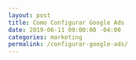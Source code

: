 ```yaml
---
layout: post
title: Como Configurar Google Ads
date: 2019-06-11 09:00:00 -04:00
categories: marketing
permalink: /configurar-google-ads/
---
```



